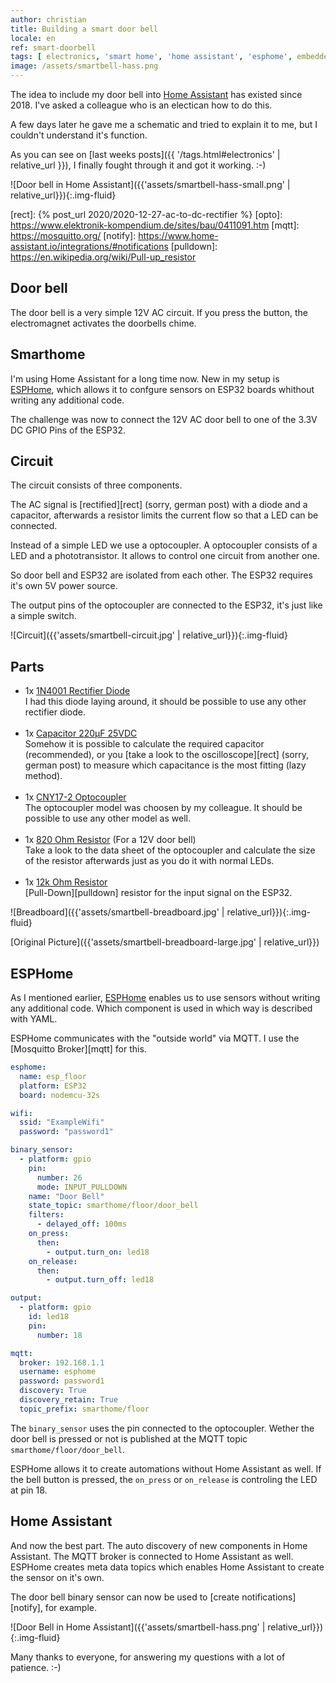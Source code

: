 ```yaml
---
author: christian
title: Building a smart door bell
locale: en
ref: smart-doorbell
tags: [ electronics, 'smart home', 'home assistant', 'esphome', embedded ]
image: /assets/smartbell-hass.png
---
```


The idea to include my door bell into [Home Assistant][hass] has existed
since 2018. I've asked a colleague who is an electican how to do this.

A few days later he gave me a schematic and tried to explain it to me,
but I couldn't understand it's function.

As you can see on [last weeks posts]({{ '/tags.html#electronics' | relative_url }}),
I finally fought through it and got it working. :-)

![Door bell in Home Assistant]({{'assets/smartbell-hass-small.png' | relative_url}}){:.img-fluid}

[esphome]: https://esphome.io/
[hass]: https://www.home-assistant.io/
[rect]: {% post_url 2020/2020-12-27-ac-to-dc-rectifier %}
[opto]: https://www.elektronik-kompendium.de/sites/bau/0411091.htm
[mqtt]: https://mosquitto.org/
[notify]: https://www.home-assistant.io/integrations/#notifications
[pulldown]: https://en.wikipedia.org/wiki/Pull-up_resistor

## Door bell

The door bell is a very simple 12V AC circuit. If you press the button,
the electromagnet activates the doorbells chime.

## Smarthome

I'm using Home Assistant for a long time now. New in my setup is [ESPHome][esphome],
which allows it to confgure sensors on ESP32 boards whithout writing any additional code.

The challenge was now to connect the 12V AC door bell to one of the 3.3V DC
GPIO Pins of the ESP32.

## Circuit

The circuit consists of three components.

The AC signal is [rectified][rect] (sorry, german post) with a diode and a capacitor,
afterwards a resistor limits the current flow so that a LED can be connected.

Instead of a simple LED we use a optocoupler. A optocoupler consists of a LED
and a phototransistor. It allows to control one circuit from another one.

So door bell and ESP32 are isolated from each other. The ESP32 requires it's own
5V power source.

The output pins of the optocoupler are connected to the ESP32, it's just like a
simple switch.

![Circuit]({{'assets/smartbell-circuit.jpg' | relative_url}}){:.img-fluid}

## Parts

- 1x [1N4001 Rectifier Diode](https://www.reichelt.de/gleichrichterdiode-50-v-1-a-do-41-1n-4001-p1723.html)  
  I had this diode laying around, it should be possible to use any other rectifier diode.  
  &nbsp;
- 1x [Capacitor 220µF 25VDC](https://www.reichelt.de/index.html?ACTION=446&LA=446&nbc=1&q=elko%20radial%20220%20%C2%B5f%2025%20v)  
  Somehow it is possible to calculate the required capacitor (recommended), or you
  [take a look to the oscilloscope][rect] (sorry, german post) to measure which capacitance
  is the most fitting (lazy method).  
  &nbsp;
- 1x [CNY17-2 Optocoupler](https://www.reichelt.de/optokoppler-cny-17-ii-p6676.html)  
  The optocoupler model was choosen by my colleague. It should be possible to use any other
  model as well.  
  &nbsp;
- 1x [820 Ohm Resistor](https://www.reichelt.de/widerstand-kohleschicht-820-ohm-0207-250-mw-5--1-4w-820-p1474.html) (For a 12V door bell)  
  Take a look to the data sheet of the optocoupler and calculate the size of the
  resistor afterwards just as you do it with normal LEDs.  
  &nbsp;
- 1x [12k Ohm Resistor](https://www.reichelt.de/widerstand-kohleschicht-12-kohm-0207-250-mw-5--1-4w-12k-p1348.html)  
  [Pull-Down][pulldown] resistor for the input signal on the ESP32.

![Breadboard]({{'assets/smartbell-breadboard.jpg' | relative_url}}){:.img-fluid}

[Original Picture]({{'assets/smartbell-breadboard-large.jpg' | relative_url}})

## ESPHome

As I mentioned earlier, [ESPHome][esphome] enables us to use sensors without writing any additional code.
Which component is used in which way is described with YAML.

ESPHome communicates with the "outside world" via MQTT. I use the [Mosquitto Broker][mqtt] for this.

```yml
esphome:
  name: esp_floor
  platform: ESP32
  board: nodemcu-32s

wifi:
  ssid: "ExampleWifi"
  password: "password1"

binary_sensor:
  - platform: gpio
    pin:
      number: 26
      mode: INPUT_PULLDOWN
    name: "Door Bell"
    state_topic: smarthome/floor/door_bell
    filters:
      - delayed_off: 100ms
    on_press:
      then:
        - output.turn_on: led18
    on_release:
      then:
        - output.turn_off: led18

output:
  - platform: gpio
    id: led18
    pin:
      number: 18

mqtt:
  broker: 192.168.1.1
  username: esphome
  password: password1
  discovery: True
  discovery_retain: True
  topic_prefix: smarthome/floor
```

The `binary_sensor` uses the pin connected to the optocoupler. Wether the door bell is pressed
or not is published at the MQTT topic `smarthome/floor/door_bell`.

ESPHome allows it to create automations without Home Assistant as well. If the bell button is pressed,
the `on_press` or `on_release` is controling the LED at pin 18.

## Home Assistant

And now the best part. The auto discovery of new components in Home Assistant.
The MQTT broker is connected to Home Assistant as well. ESPHome creates meta data
topics which enables Home Assistant to create the sensor on it's own.

The door bell binary sensor can now be used to [create notifications][notify], for example.

![Door Bell in Home Assistant]({{'assets/smartbell-hass.png' | relative_url}}){:.img-fluid}

Many thanks to everyone, for answering my questions with a lot of patience. :-)
